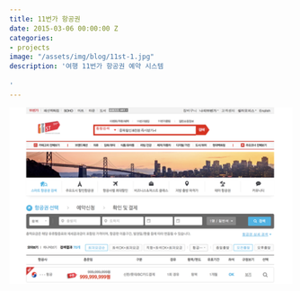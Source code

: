 ```yaml
---
title: 11번가 항공권
date: 2015-03-06 00:00:00 Z
categories:
- projects
image: "/assets/img/blog/11st-1.jpg"
description: '여행 11번가 항공권 예약 시스템

'
---
```


![](/assets/img/blog/11st-2.jpg)